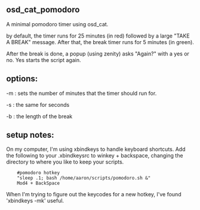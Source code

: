 ## osd_cat_pomodoro
A minimal pomodoro timer using osd_cat.

by default, the timer runs for 25 minutes (in red) followed by a large "TAKE A BREAK" message. After that, the break timer runs for 5 minutes (in green).

After the break is done, a popup (using zenity) asks "Again?" with a yes or no. Yes starts the script again.
## options:

-m <number>:
    sets the number of minutes that the timer should run for.

-s <number>: 
    the same for seconds

-b <number>:
    the length of the break

## setup notes:
On my computer, I'm using xbindkeys to handle keyboard shortcuts. Add the following to your .xbindkeysrc to  winkey + backspace, changing the directory to where you like to keep your scripts.

        #pomodoro hotkey
        "sleep .1; bash /home/aaron/scripts/pomodoro.sh &"
        Mod4 + BackSpace

When I'm trying to figure out the keycodes for a new hotkey, I've found 'xbindkeys -mk' useful.


